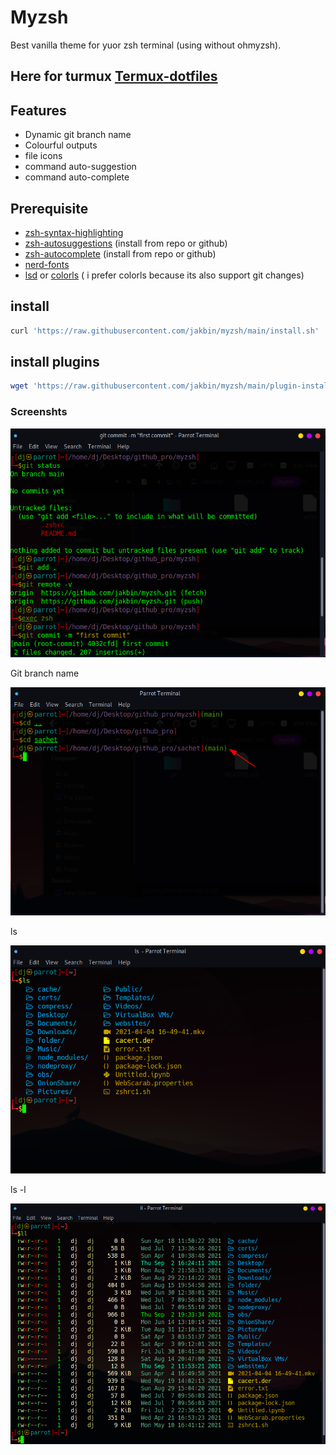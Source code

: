 # Myzsh

Best vanilla theme for yuor zsh terminal (using without ohmyzsh).

## Here for turmux [Termux-dotfiles](https://github.com/jakbin/termux-dotfiles)

## Features

* Dynamic git branch name
* Colourful outputs
* file icons
* command auto-suggestion
* command auto-complete

## Prerequisite

* [zsh-syntax-highlighting](https://github.com/zsh-users/zsh-syntax-highlighting)
* [zsh-autosuggestions](https://github.com/zsh-users/zsh-autosuggestions) (install from repo or github)
* [zsh-autocomplete](https://github.com/marlonrichert/zsh-autocomplete) (install from repo or github)
* [nerd-fonts](https://github.com/ryanoasis/nerd-fonts)
* [lsd](https://github.com/Peltoche/lsd) or [colorls](https://github.com/athityakumar/colorls) ( i prefer colorls because its also support git changes)

## install

```sh
curl 'https://raw.githubusercontent.com/jakbin/myzsh/main/install.sh' | sh
```

## install plugins

```sh
wget 'https://raw.githubusercontent.com/jakbin/myzsh/main/plugin-install.sh' && bash plugin-install.sh
```

### Screenshts

<p align="center"> <img alt="myzsh" src="screenshots/2021-06-21_13-58.png"> </p>

Git branch name

<p align="center"> <img alt="myzsh" src="screenshots/2021-06-21_14-02.png"> </p>

ls 

<p align="center"> <img alt="myzsh" src="screenshots/ls.png"> </p>

ls -l

<p align="center"> <img alt="myzsh" src="screenshots/ll.png"> </p>
